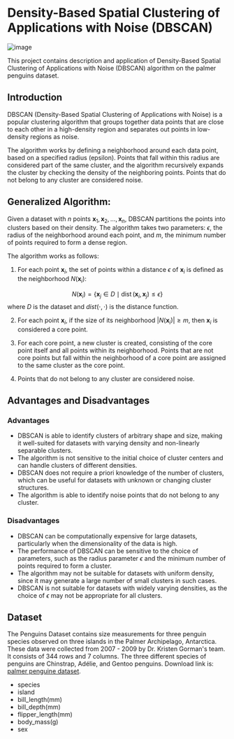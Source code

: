 # Density-Based Spatial Clustering of Applications with Noise (DBSCAN)

![image](https://user-images.githubusercontent.com/120424457/233853938-c4b03b0b-88be-4725-a06a-1d93aa89a7ca.png)

This project contains description and application of Density-Based Spatial Clustering of Applications with Noise (DBSCAN) algorithm on the palmer penguins dataset.

## Introduction
DBSCAN (Density-Based Spatial Clustering of Applications with Noise) is a popular clustering algorithm that groups together data points that are close to each other in a high-density region and separates out points in low-density regions as noise.

The algorithm works by defining a neighborhood around each data point, based on a specified radius (epsilon). Points that fall within this radius are considered part of the same cluster, and the algorithm recursively expands the cluster by checking the density of the neighboring points. Points that do not belong to any cluster are considered noise.

## Generalized Algorithm: 

Given a dataset with $n$ points $\mathbf{x}_1, \mathbf{x}_2, \dots, \mathbf{x}_n$, DBSCAN partitions the points into clusters based on their density. The algorithm takes two parameters: $\epsilon$, the radius of the neighborhood around each point, and $m$, the minimum number of points required to form a dense region.

The algorithm works as follows:

1. For each point $\mathbf{x}_i$, the set of points within a distance $\epsilon$ of $\mathbf{x}_i$ is defined as the neighborhood $N(\mathbf{x}_i)$:

$$N\left(\mathbf{x}_i\right)=\left\{\mathbf{x}_j \in D \mid \operatorname{dist}\left(\mathbf{x}_i, \mathbf{x}_j\right) \leq \epsilon\right\}$$
where $D$ is the dataset and $dist(\cdot, \cdot)$ is the distance function.

2. For each point $\mathbf{x}_i$, if the size of its neighborhood $|N(\mathbf{x}_i)| \geq m$, then $\mathbf{x}_i$ is considered a core point. 

3. For each core point, a new cluster is created, consisting of the core point itself and all points within its neighborhood. Points that are not core points but fall within the neighborhood of a core point are assigned to the same cluster as the core point.

4. Points that do not belong to any cluster are considered noise.

## Advantages and Disadvantages

### Advantages

- DBSCAN is able to identify clusters of arbitrary shape and size, making it well-suited for datasets with varying density and non-linearly separable clusters.
- The algorithm is not sensitive to the initial choice of cluster centers and can handle clusters of different densities.
- DBSCAN does not require a priori knowledge of the number of clusters, which can be useful for datasets with unknown or changing cluster structures.
- The algorithm is able to identify noise points that do not belong to any cluster.

### Disadvantages

- DBSCAN can be computationally expensive for large datasets, particularly when the dimensionality of the data is high. 
- The performance of DBSCAN can be sensitive to the choice of parameters, such as the radius parameter $\epsilon$ and the minimum number of points required to form a cluster.
- The algorithm may not be suitable for datasets with uniform density, since it may generate a large number of small clusters in such cases.
- DBSCAN is not suitable for datasets with widely varying densities, as the choice of $\epsilon$ may not be appropriate for all clusters.


## Dataset
The Penguins Dataset contains size measurements for three penguin species observed on three islands in the Palmer Archipelago, Antarctica. These data were collected from 2007 - 2009 by Dr. Kristen Gorman's team. It consists of 344 rows and 7 columns. The three different species of penguins are Chinstrap, Adélie, and Gentoo penguins. Download link is: [palmer penguine dataset](https://www.kaggle.com/datasets/parulpandey/palmer-archipelago-antarctica-penguin-data).
* species
* island
* bill_length(mm)
* bill_depth(mm)
* flipper_length(mm)
* body_mass(g)
* sex
